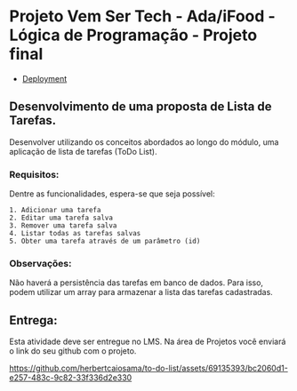 # Projeto Vem Ser Tech - Ada/iFood - Lógica de Programação - Projeto final

- [Deployment](https://herbertcaiosama.github.io/to-do-list/)

## Desenvolvimento de uma proposta de Lista de Tarefas.

Desenvolver utilizando os conceitos abordados ao longo do módulo, uma aplicação de lista de tarefas (ToDo List).

### Requisitos:

Dentre as funcionalidades, espera-se que seja possível:

    1. Adicionar uma tarefa
    2. Editar uma tarefa salva 
    3. Remover uma tarefa salva
    4. Listar todas as tarefas salvas
    5. Obter uma tarefa através de um parâmetro (id)


### Observações:

Não haverá a persistência das tarefas em banco de dados. Para isso, podem utilizar um array para armazenar a lista das tarefas cadastradas.

## Entrega:

Esta atividade deve ser entregue no LMS. Na área de Projetos você enviará o link do seu github com o projeto. 

https://github.com/herbertcaiosama/to-do-list/assets/69135393/bc2060d1-e257-483c-9c82-33f336d2e330

